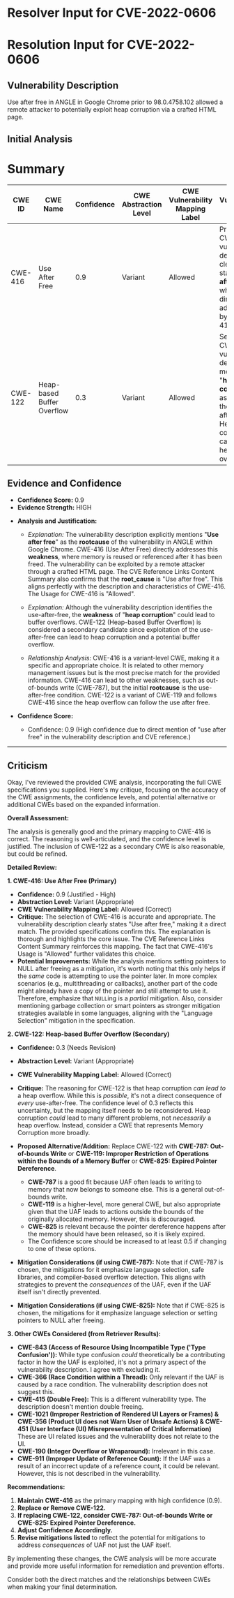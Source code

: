 # Resolver Input for CVE-2022-0606

# Resolution Input for CVE-2022-0606

## Vulnerability Description
Use after free in ANGLE in Google Chrome prior to 98.0.4758.102 allowed a remote attacker to potentially exploit heap corruption via a crafted HTML page.

## Initial Analysis
# Summary
| CWE ID | CWE Name | Confidence | CWE Abstraction Level | CWE Vulnerability Mapping Label | CWE-Vulnerability Mapping Notes |
|---|---|---|---|---|---|
| CWE-416 | Use After Free | 0.9 | Variant | Allowed | Primary CWE. The vulnerability description clearly states "**Use after free**" which is directly addressed by CWE-416. |
| CWE-122 | Heap-based Buffer Overflow | 0.3 | Variant | Allowed | Secondary CWE. The vulnerability description mentions "**heap corruption**" as a result of the use-after-free. Heap corruption can lead to a heap overflow. |

## Evidence and Confidence

*   **Confidence Score:** 0.9
*   **Evidence Strength:** HIGH

- **Analysis and Justification:**  
  - *Explanation:* The vulnerability description explicitly mentions "**Use after free**" as the **rootcause** of the vulnerability in ANGLE within Google Chrome. CWE-416 (Use After Free) directly addresses this **weakness**, where memory is reused or referenced after it has been freed. The vulnerability can be exploited by a remote attacker through a crafted HTML page. The CVE Reference Links Content Summary also confirms that the **root_cause** is "Use after free". This aligns perfectly with the description and characteristics of CWE-416. The Usage for CWE-416 is "Allowed".
  - *Explanation:* Although the vulnerability description identifies the use-after-free, the **weakness** of "**heap corruption**" could lead to buffer overflows. CWE-122 (Heap-based Buffer Overflow) is considered a secondary candidate since exploitation of the use-after-free can lead to heap corruption and a potential buffer overflow.

  - *Relationship Analysis:* CWE-416 is a variant-level CWE, making it a specific and appropriate choice. It is related to other memory management issues but is the most precise match for the provided information. CWE-416 can lead to other weaknesses, such as out-of-bounds write (CWE-787), but the initial **rootcause** is the use-after-free condition. CWE-122 is a variant of CWE-119 and follows CWE-416 since the heap overflow can follow the use after free.

- **Confidence Score:**  
  - Confidence: 0.9 (High confidence due to direct mention of "use after free" in the vulnerability description and CVE reference.)

---

## Criticism
Okay, I've reviewed the provided CWE analysis, incorporating the full CWE specifications you supplied. Here's my critique, focusing on the accuracy of the CWE assignments, the confidence levels, and potential alternative or additional CWEs based on the expanded information.

**Overall Assessment:**

The analysis is generally good and the primary mapping to CWE-416 is correct. The reasoning is well-articulated, and the confidence level is justified. The inclusion of CWE-122 as a secondary CWE is also reasonable, but could be refined.

**Detailed Review:**

**1. CWE-416: Use After Free (Primary)**

*   **Confidence:** 0.9 (Justified - High)
*   **Abstraction Level:** Variant (Appropriate)
*   **CWE Vulnerability Mapping Label:** Allowed (Correct)
*   **Critique:** The selection of CWE-416 is accurate and appropriate. The vulnerability description clearly states "Use after free," making it a direct match. The provided specifications confirm this. The explanation is thorough and highlights the core issue.  The CVE Reference Links Content Summary reinforces this mapping. The fact that CWE-416's Usage is "Allowed" further validates this choice.
*   **Potential Improvements:**  While the analysis mentions setting pointers to NULL after freeing as a mitigation, it's worth noting that this only helps if the *same* code is attempting to use the pointer later. In more complex scenarios (e.g., multithreading or callbacks), another part of the code might already have a copy of the pointer and still attempt to use it.  Therefore, emphasize that `NULL`ing is a *partial* mitigation. Also, consider mentioning garbage collection or smart pointers as stronger mitigation strategies available in some languages, aligning with the "Language Selection" mitigation in the specification.

**2. CWE-122: Heap-based Buffer Overflow (Secondary)**

*   **Confidence:** 0.3 (Needs Revision)
*   **Abstraction Level:** Variant (Appropriate)
*   **CWE Vulnerability Mapping Label:** Allowed (Correct)
*   **Critique:** The reasoning for CWE-122 is that heap corruption *can lead to* a heap overflow. While this is *possible*, it's not a direct consequence of *every* use-after-free. The confidence level of 0.3 reflects this uncertainty, but the mapping itself needs to be reconsidered. Heap corruption *could* lead to many different problems, not *necessarily* a heap overflow. Instead, consider a CWE that represents Memory Corruption more broadly.
*   **Proposed Alternative/Addition:** Replace CWE-122 with **CWE-787: Out-of-bounds Write** or **CWE-119: Improper Restriction of Operations within the Bounds of a Memory Buffer** or **CWE-825: Expired Pointer Dereference**. 
    *   **CWE-787** is a good fit because UAF often leads to writing to memory that now belongs to someone else. This is a general out-of-bounds write.
    *   **CWE-119** is a higher-level, more general CWE, but also appropriate given that the UAF leads to actions outside the bounds of the originally allocated memory. However, this is discouraged.
    *   **CWE-825** is relevant because the pointer dereference happens after the memory should have been released, so it is likely expired.
    *   The Confidence score should be increased to at least 0.5 if changing to one of these options.

*   **Mitigation Considerations (if using CWE-787):** Note that if CWE-787 is chosen, the mitigations for it emphasize language selection, safe libraries, and compiler-based overflow detection. This aligns with strategies to prevent the *consequences* of the UAF, even if the UAF itself isn't directly prevented.
*   **Mitigation Considerations (if using CWE-825):** Note that if CWE-825 is chosen, the mitigations for it emphasize language selection or setting pointers to NULL after freeing.

**3. Other CWEs Considered (from Retriever Results):**

*   **CWE-843 (Access of Resource Using Incompatible Type ('Type Confusion')):** While type confusion *could* theoretically be a contributing factor in how the UAF is exploited, it's not a primary aspect of the vulnerability description. I agree with excluding it.
*   **CWE-366 (Race Condition within a Thread):** Only relevant if the UAF is caused by a race condition. The vulnerability description does not suggest this.
*   **CWE-415 (Double Free):** This is a different vulnerability type. The description doesn't mention double freeing.
*   **CWE-1021 (Improper Restriction of Rendered UI Layers or Frames) & CWE-356 (Product UI does not Warn User of Unsafe Actions) & CWE-451 (User Interface (UI) Misrepresentation of Critical Information)** These are UI related issues and the vulnerability does not relate to the UI.
*   **CWE-190 (Integer Overflow or Wraparound):** Irrelevant in this case.
*   **CWE-911 (Improper Update of Reference Count):** If the UAF was a result of an incorrect update of a reference count, it could be relevant. However, this is not described in the vulnerability.

**Recommendations:**

1.  **Maintain CWE-416** as the primary mapping with high confidence (0.9).
2.  **Replace or Remove CWE-122.**
3.  **If replacing CWE-122, consider CWE-787: Out-of-bounds Write or CWE-825: Expired Pointer Dereference.**
4.  **Adjust Confidence Accordingly.**
5.  **Revise mitigations listed** to reflect the potential for mitigations to address *consequences* of UAF not just the UAF itself.

By implementing these changes, the CWE analysis will be more accurate and provide more useful information for remediation and prevention efforts.

Consider both the direct matches and the relationships between CWEs
when making your final determination.
        